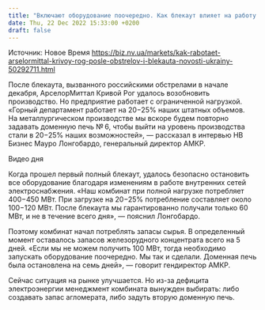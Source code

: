 ```yaml
---
title: "Включают оборудование поочередно. Как блекаут влияет на работу крупнейшего меткомбината Украины"
date: Thu, 22 Dec 2022 15:33:00 +0200
draft: false
---
```

Источник: Новое Время https://biz.nv.ua/markets/kak-rabotaet-arselormittal-krivoy-rog-posle-obstrelov-i-blekauta-novosti-ukrainy-50292711.html


После блекаута, вызванного российскими обстрелами в начале декабря, АрселорМиттал Кривой Рог удалось возобновить производство. Но предприятие работает с ограниченной нагрузкой. «Горный департамент работает на 20−25% наших штатных объемов. На металлургическом производстве мы вскоре будем повторно задавать доменную печь № 6, чтобы выйти на уровень производства стали в 20−25% наших возможностей», — рассказал в интервью НВ Бизнес Мауро Лонгобардо, генеральный директор АМКР.

 Видео дня   

 Когда прошел первый полный блекаут, удалось безопасно остановить все оборудование благодаря изменениям в работе внутренних сетей электроснабжения. «Наш комбинат при полной нагрузке потребляет 400−450 МВт. При загрузке на 20−25% потребление составляет около 100−120 МВт. После блекаута мы гарантированно получали только 60 МВт, и не в течение всего дня», — пояснил Лонгобардо.

 Поэтому комбинат начал потреблять запасы сырья. В определенный момент оставалось запасов железорудного концентрата всего на 5 дней. «Если мы не можем получить 100 МВт, тогда необходимо запускать оборудование поочередно. Мы так и сделали. Доменная печь была остановлена на семь дней», — говорит гендиректор АМКР.

 Сейчас ситуация на рынке улучшается. Но из-за дефицита электроэнергии менеджмент комбината вынужден выбирать: либо создавать запас агломерата, либо задуть вторую доменную печь.
